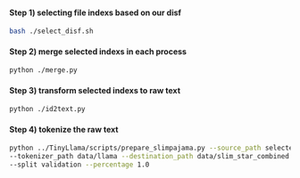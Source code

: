 #### Step 1) selecting file indexs based on our disf
```bash
bash ./select_disf.sh
```
#### Step 2) merge selected indexs in each process
```bash
python ./merge.py
```
#### Step 3) transform selected indexs to raw text
```bash
python ./id2text.py
```
#### Step 4) tokenize the raw text 
```bash
python ../TinyLlama/scripts/prepare_slimpajama.py --source_path selected_raw_text_path \
--tokenizer_path data/llama --destination_path data/slim_star_combined \
--split validation --percentage 1.0
```
